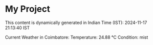 # My Project

This content is dynamically generated in Indian Time (IST): 2024-11-17 21:13:40 IST


Current Weather in Coimbatore:
Temperature: 24.88 °C
Condition: mist
